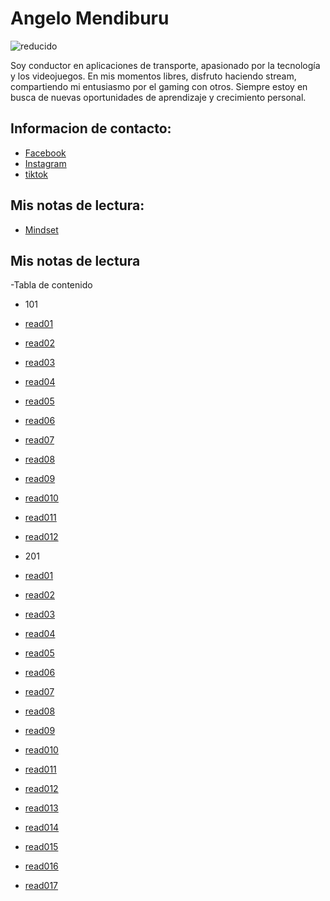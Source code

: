 # Angelo Mendiburu


![reducido](https://github.com/user-attachments/assets/171e4f8a-6f41-40b7-a055-98907ca09cf7)

Soy conductor en aplicaciones de transporte, apasionado por la tecnología y los videojuegos. En mis momentos libres, disfruto haciendo stream, compartiendo mi entusiasmo por el gaming con otros. Siempre estoy en busca de nuevas oportunidades de aprendizaje y crecimiento personal.

## Informacion de contacto:

- [Facebook](https://www.facebook.com/obserproducciones)
- [Instagram](https://www.instagram.com/angelo.mendiburu/)
- [tiktok](https://www.tiktok.com/@obser_producciones)
  
## Mis notas de lectura:

- [Mindset](./Mindset.md)

## Mis notas de lectura
 
 -Tabla de contenido 
 
 - 101
 - [read01](./101/read01.md)
 - [read02](./101/read02.md)
 - [read03](./101/read03.md)
 - [read04](./101/read04.md)
 - [read05](./101/read05.md)
 - [read06](./101/read06.md)
 - [read07](./101/read07.md)
 - [read08](./101/read08.md)
 - [read09](./101/read09.md)
 - [read010](./101/read10.md)
 - [read011](./101/read11.md)
 - [read012](./101/read12.md)

- 201
 - [read01](./201/read01.md)
 - [read02](./201/read02.md)
 - [read03](./201/read03.md)
 - [read04](./201/read04.md)
 - [read05](./201/read05.md)
 - [read06](./201/read06.md)
 - [read07](./201/read07.md)
 - [read08](./201/read08.md)
 - [read09](./201/read09.md)
 - [read010](./201/read10.md)
 - [read011](./201/read11.md)
 - [read012](./201/read12.md)
 - [read013](./201/read13.md)
 - [read014](./201/read14.md)
 - [read015](./201/read15.md)
 - [read016](./201/read16.md)
 - [read017](./201/read17.md)
